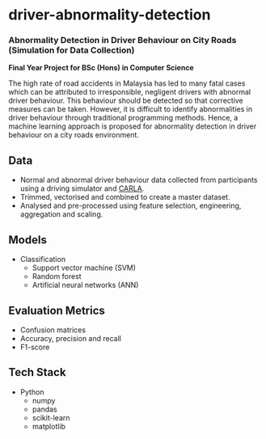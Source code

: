 # driver-abnormality-detection

### Abnormality Detection in Driver Behaviour on City Roads (Simulation for Data Collection)
**Final Year Project for BSc (Hons) in Computer Science**

The high rate of road accidents in Malaysia has led to many fatal cases which can be attributed to irresponsible, negligent drivers with abnormal driver behaviour. This behaviour should be detected so that corrective measures can be taken. However, it is difficult to identify abnormalities in driver behaviour through traditional programming methods. Hence, a machine learning approach is proposed for abnormality detection in driver behaviour on a city roads environment.

## Data
- Normal and abnormal driver behaviour data collected from participants using a driving simulator and [CARLA](https://github.com/carla-simulator/carla).
- Trimmed, vectorised and combined to create a master dataset.
- Analysed and pre-processed using feature selection, engineering, aggregation and scaling.

## Models
- Classification
  - Support vector machine (SVM)
  - Random forest
  - Artificial neural networks (ANN)

## Evaluation Metrics
- Confusion matrices
- Accuracy, precision and recall
- F1-score

## Tech Stack
- Python
  - numpy
  - pandas
  - scikit-learn
  - matplotlib
